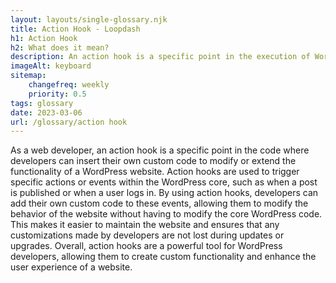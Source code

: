```yaml
--- 
layout: layouts/single-glossary.njk
title: Action Hook - Loopdash
h1: Action Hook
h2: What does it mean?
description: An action hook is a specific point in the execution of WordPress where developers can insert custom code to modify or extend the functionality of the platform.
imageAlt: keyboard
sitemap:
	changefreq: weekly
	priority: 0.5
tags: glossary
date: 2023-03-06
url: /glossary/action hook
---
```


As a web developer, an action hook is a specific point in the code where developers can insert their own custom code to modify or extend the functionality of a WordPress website. Action hooks are used to trigger specific actions or events within the WordPress core, such as when a post is published or when a user logs in. By using action hooks, developers can add their own custom code to these events, allowing them to modify the behavior of the website without having to modify the core WordPress code. This makes it easier to maintain the website and ensures that any customizations made by developers are not lost during updates or upgrades. Overall, action hooks are a powerful tool for WordPress developers, allowing them to create custom functionality and enhance the user experience of a website.
